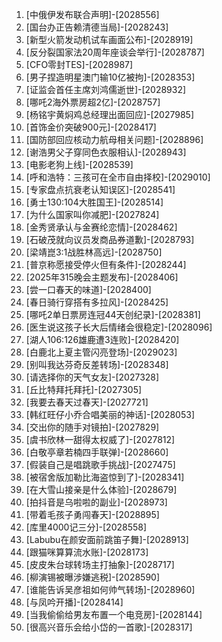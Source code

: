 
1. [中俄伊发布联合声明]-[2028556]
1. [国台办正告赖清德当局]-[2028243]
1. [新型火箭发动机试车画面公布]-[2028919]
1. [反分裂国家法20周年座谈会举行]-[2028787]
1. [CFO零封TES]-[2028987]
1. [男子捏造明星澳门输10亿被拘]-[2028353]
1. [证监会首任主席刘鸿儒逝世]-[2028932]
1. [哪吒2海外票房超2亿]-[2028757]
1. [杨铭宇黄焖鸡总经理出面回应]-[2027985]
1. [首饰金价突破900元]-[2028417]
1. [国防部回应核动力航母相关问题]-[2028896]
1. [谢浩男父子穿同色衣服相认]-[2028943]
1. [电影老狗上线]-[2028539]
1. [呼和浩特：三孩可在全市自由择校]-[2029010]
1. [专家盘点抗衰老认知误区]-[2028541]
1. [勇士130:104大胜国王]-[2028514]
1. [为什么国家叫你减肥]-[2027824]
1. [金秀贤承认与金赛纶恋情]-[2028462]
1. [石破茂就向议员发商品券道歉]-[2028793]
1. [梁靖崑3:1战胜林高远]-[2028750]
1. [普京称愿接受停火但有条件]-[2028244]
1. [2025年315晚会主题发布]-[2028406]
1. [尝一口春天的味道]-[2028400]
1. [春日骑行穿搭有多拉风]-[2028425]
1. [哪吒2单日票房连冠44天创纪录]-[2028381]
1. [医生说这孩子长大后情绪会很稳定]-[2028096]
1. [湖人106:126雄鹿遭3连败]-[2028420]
1. [白鹿北上夏主管闪亮登场]-[2029023]
1. [别叫我达芬奇反差转场]-[2028348]
1. [请选择你的天气女友]-[2027328]
1. [丘比特拜托拜托]-[2027305]
1. [我要去春天过春天]-[2027721]
1. [韩红旺仔小乔合唱美丽的神话]-[2028053]
1. [交出你的随手对镜拍]-[2027829]
1. [虞书欣林一甜得太权威了]-[2027812]
1. [白敬亭章若楠四手联弹]-[2028660]
1. [假装自己是唱跳歌手挑战]-[2027475]
1. [被宿舍版加勒比海盗惊到了]-[2028341]
1. [在大雪山接亲是什么体验]-[2028679]
1. [拍抖音是乌啦啦的副业]-[2028973]
1. [带着毛孩子勇闯春天]-[2028895]
1. [库里4000记三分]-[2028558]
1. [Labubu在颜安面前跳笛子舞]-[2028913]
1. [跟猫咪算算流水账]-[2028173]
1. [皮皮朱台球转场主打抽象]-[2028717]
1. [柳演锡被曝涉嫌逃税]-[2028590]
1. [谁能告诉吴彦祖如何帅气转场]-[2028960]
1. [与凤吟开播]-[2028414]
1. [当我偷偷给男友布置一个电竞房]-[2028144]
1. [很高兴音乐会给小岱的一首歌]-[2028317]